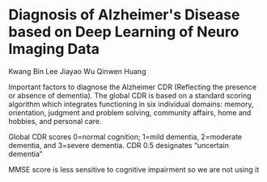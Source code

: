 # Diagnosis of Alzheimer's Disease based on Deep Learning of Neuro Imaging Data

Kwang Bin Lee
Jiayao Wu
Qinwen Huang



Important factors to diagnose the Alzheimer
CDR (Reflecting the presence or absence of dementia). 
The global CDR is based on a standard scoring algorithm which integrates functioning in six individual domains: memory, orientation, judgment and problem solving, community affairs, home and hobbies, and personal care. 

Global CDR scores
0=normal cognition; 
1=mild dementia, 
2=moderate dementia, and 
3=severe dementia. 
CDR 0.5 designates “uncertain dementia” 


MMSE score is less sensitive to cognitive impairment so we are not using it
